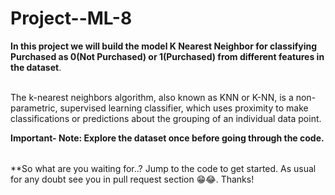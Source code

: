 # Project--ML-8


<table>

**In this project we will build the model K Nearest Neighbor for classifying Purchased as 0(Not Purchased) or 1(Purchased) from different features in the dataset**.<br></br>  

The k-nearest neighbors algorithm, also known as KNN or K-NN, is a non-parametric, supervised learning classifier, which uses proximity to make classifications or predictions about the grouping of an individual data point.

**Important- Note: Explore the dataset once before going through the code.**

</table>

**So what are you waiting for..? Jump to the code to get started. As usual for any doubt see you in pull request section 😁😂. Thanks!
